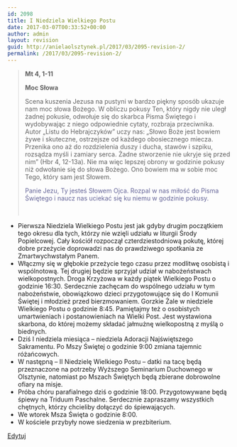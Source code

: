 ```yaml
---
id: 2098
title: I Niedziela Wielkiego Postu
date: 2017-03-07T00:33:52+00:00
author: admin
layout: revision
guid: http://anielaolsztynek.pl/2017/03/2095-revision-2/
permalink: /2017/03/2095-revision-2/
---
```

> **Mt 4, 1-11**
> 
> **Moc Słowa**
> 
> Scena kuszenia Jezusa na pustyni w bardzo piękny sposób ukazuje nam moc słowa Bożego. W obliczu pokusy Ten, który nigdy nie uległ żadnej pokusie, odwołuje się do skarbca Pisma Świętego i wydobywając z niego odpowiednie cytaty, rozbraja przeciwnika. Autor &#8222;Listu do Hebrajczyków&#8221; uczy nas: &#8222;Słowo Boże jest bowiem żywe i skuteczne, ostrzejsze od każdego obosiecznego miecza. Przenika ono aż do rozdzielenia duszy i ducha, stawów i szpiku, rozsądza myśli i zamiary serca. Żadne stworzenie nie ukryje się przed nim&#8221; (Hbr 4, 12-13a). Nie ma więc lepszej obrony w godzinie pokusy niż odwołanie się do słowa Bożego. Ono bowiem ma w sobie moc Tego, który sam jest Słowem.
> 
> <span style="color: #666699;">Panie Jezu, Ty jesteś Słowem Ojca. Rozpal w nas miłość do Pisma Świętego i naucz nas uciekać się ku niemu w godzinie pokusy.</span>
> 
> <span style="color: #666699;"><br /> </span>

<div>
  <ul>
    <li>
      Pierwsza Niedziela Wielkiego Postu jest jak gdyby drugim początkiem tego okresu dla tych, którzy nie wzięli udziału w liturgii Środy Popielcowej. Cały kościół rozpoczął czterdziestodniową pokutę, której dobre przeżycie doprowadzi nas do prawdziwego spotkania ze Zmartwychwstałym Panem.
    </li>
    <li>
      Włączmy się w głębokie przeżycie tego czasu przez modlitwę osobistą i wspólnotową. Tej drugiej będzie sprzyjał udział w nabożeństwach wielkopostnych. Droga Krzyżowa w każdy piątek Wielkiego Postu o godzinie 16:30. Serdecznie zachęcam do wspólnego udziału w tym nabożeństwie, obowiązkowo dzieci przygotowujące się do I Komunii Świętej i młodzież przed bierzmowaniem. Gorzkie Żale w niedziele Wielkiego Postu o godzinie 8:45. Pamiętajmy też o osobistych umartwieniach i postanowieniach na Wielki Post. Jest wystawiona skarbona, do której możemy składać jałmużnę wielkopostną z myślą o biednych.
    </li>
    <li>
      Dziś I niedziela miesiąca &#8211; niedziela Adoracji Najświętszego Sakramentu. Po Mszy Świętej o godzinie 9:00 zmiana tajemnic różańcowych.
    </li>
    <li>
      W następną – II Niedzielę Wielkiego Postu &#8211; datki na tacę będą przeznaczone na potrzeby Wyższego Seminarium Duchownego w Olsztynie, natomiast po Mszach Świętych będą zbierane dobrowolne ofiary na misje.
    </li>
    <li>
      Próba chóru parafialnego dziś o godzinie 18:00. Przygotowywane będą śpiewy na Triduum Paschalne. Serdecznie zapraszamy wszystkich chętnych, którzy chcieliby dołączyć do śpiewających.
    </li>
    <li>
      We wtorek Msza Święta o godzinie 8:00.
    </li>
    <li>
      W kościele przybyły nowe siedzenia w prezbiterium.
    </li>
  </ul>
  
  <p>
    <a title="Edytuj wpis" href="http://anielaolsztynek.pl/wp-admin/post.php?post=1779&action=edit">Edytuj</a>
  </p>
</div>